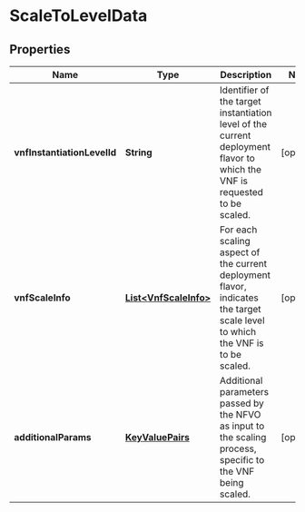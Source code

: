 
# ScaleToLevelData

## Properties
Name | Type | Description | Notes
------------ | ------------- | ------------- | -------------
**vnfInstantiationLevelId** | **String** | Identifier of the target instantiation level of the current deployment flavor to which the VNF is requested to be scaled.  |  [optional]
**vnfScaleInfo** | [**List&lt;VnfScaleInfo&gt;**](VnfScaleInfo.md) | For each scaling aspect of the current deployment flavor, indicates the target scale level to which the VNF is to be scaled.  |  [optional]
**additionalParams** | [**KeyValuePairs**](KeyValuePairs.md) | Additional parameters passed by the NFVO as input to the scaling process, specific to the VNF being scaled.  |  [optional]



